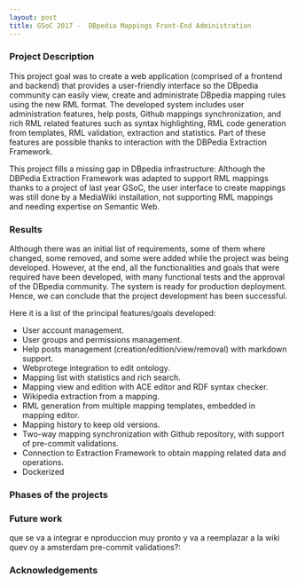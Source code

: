 ```yaml
---
layout: post
title: GSoC 2017 -  DBpedia Mappings Front-End Administration
---
```


### Project Description

This project goal was to create a web application (comprised of a frontend and backend) that provides a user-friendly interface so the DBpedia community can easily view, create and administrate DBpedia mapping rules using the new RML format. The developed system includes user administration features, help posts, Github mappings synchronization, and rich RML related features such as syntax highlighting, RML code generation from templates, RML validation, extraction and statistics. Part of these features are possible thanks to interaction with the DBPedia Extraction Framework.

This project fills a missing gap in DBpedia infrastructure: Although the DBPedia Extraction Framework was adapted to support RML mappings thanks to a project of last year GSoC, the user interface to create mappings was still done by a MediaWiki installation, not supporting RML mappings and needing expertise on Semantic Web. 

### Results

Although there was an initial list of requirements, some of them where changed, some removed, and some were added while the project was being developed. However, at the end, all the functionalities and goals that were required have been developed, with many functional tests and the approval of the DBpedia community. The system is ready for production deployment.
Hence, we can conclude that the project development has been successful.

Here it is a list of the principal features/goals developed:

* User account management.
* User groups and permissions management.
* Help posts management (creation/edition/view/removal) with markdown support.
* Webprotege integration to edit ontology.
* Mapping list with statistics and rich search.
* Mapping view and edition with ACE editor and RDF syntax checker.
* Wikipedia extraction from a mapping.
* RML generation from multiple mapping templates, embedded in mapping editor.
* Mapping history to keep old versions.
* Two-way mapping synchronization with Github repository, with support of pre-commit validations.
* Connection to Extraction Framework to obtain mapping related data and operations.
* Dockerized


### Phases of the projects



### Future work

que se va a integrar e nproduccion muy pronto y va a reemplazar a la wiki
quev oy a amsterdam
pre-commit validations?:


### Acknowledgements


